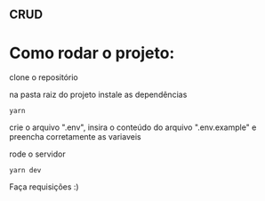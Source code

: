 ## CRUD

# Como rodar o projeto:

clone o repositório

na pasta raiz do projeto instale as dependências

`yarn`

crie o arquivo ".env", insira o conteúdo do arquivo ".env.example" e preencha corretamente as variaveis

rode o servidor

`yarn dev`

Faça requisições :)








